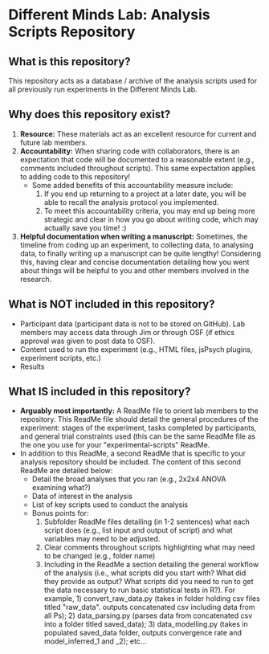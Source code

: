 # Different Minds Lab: Analysis Scripts Repository

## What is this repository?
This repository acts as a database / archive of the analysis scripts used for all previously run experiments in the Different Minds Lab.

## Why does this repository exist?
1. **Resource:** These materials act as an excellent resource for current and future lab members.
2. **Accountability:** When sharing code with collaborators, there is an expectation that code will be documented to a reasonable extent (e.g., comments included throughout scripts). This same expectation applies to adding code to this repository!
   - Some added benefits of this accountability measure include:
      1. If you end up returning to a project at a later date, you will be able to recall the analysis protocol you implemented.
      2. To meet this accountability criteria, you may end up being more strategic and clear in how you go about writing code, which may actually save you time! :)
3. **Helpful documentation when writing a manuscript:** Sometimes, the timeline from coding up an experiment, to collecting data, to analysing data, to finally writing up a manuscript can be quite lengthy! Considering this, having clear and concise documentation detailing how you went about things will be helpful to you and other members involved in the research.

## What is NOT included in this repository?
- Participant data (participant data is not to be stored on GitHub). Lab members may access data through Jim or through OSF (if ethics approval was given to post data to OSF).
- Content used to run the experiment (e.g., HTML files, jsPsych plugins, experiment scripts, etc.)
- Results

## What IS included in this repository?
- **Arguably most importantly:** A ReadMe file to orient lab members to the repository. This ReadMe file should detail the general procedures of the experiment: stages of the experiment, tasks completed by participants, and general trial constraints used (this can be the same ReadMe file as the one you use for your "experimental-scripts" ReadMe.
- In addition to this ReadMe, a second ReadMe that is specific to your analysis repository should be included. The content of this second ReadMe are detailed below:
  - Detail the broad analyses that you ran (e.g., 2x2x4 ANOVA examining what?)
  - Data of interest in the analysis
  - List of key scripts used to conduct the analysis
  - Bonus points for:
      1. Subfolder ReadMe files detailing (in 1-2 sentences) what each script does (e.g., list input and output of script) and what variables may need to be adjusted.
      2. Clear comments throughout scripts highlighting what may need to be changed (e.g., folder name)
      3. Including in the ReadMe a section detailing the general workflow of the analysis (i.e., what scripts did you start with? What did they provide as output? What scripts did you need to run to get the data necessary to run basic statistical tests in R?). For example, 1) convert_raw_data.py (takes in folder holding csv files titled "raw_data". outputs concatenated csv including data from all Ps); 2) data_parsing.py (parses data from concatenated csv into a folder titled saved_data); 3) data_modelling.py (takes in populated saved_data folder, outputs convergence rate and model_inferred_1 and _2); etc...
